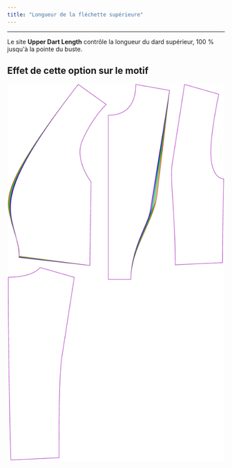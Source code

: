 ```yaml
---
title: "Longueur de la fléchette supérieure"
---
```


***

Le site **Upper Dart Length** contrôle la longueur du dard supérieur, 100 % jusqu'à la pointe du buste.

## Effet de cette option sur le motif

![Cette image montre l'effet de cette option en superposant plusieurs variantes qui ont une valeur différente pour cette option](noble_upperdartlength_sample.svg "Effet de cette option sur le motif")
